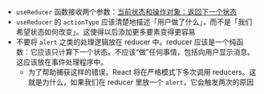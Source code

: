 - `useReducer` 函数接收两个参数：[当前状态和操作对象：返回下一个状态](https://beta.reactjs.org/learn/extracting-state-logic-into-a-reducer#challenges:~:text=Recall%20that%20a%20reducer%20function%20takes%20two%20arguments)
- `useReducer` 的 `actionType` 应该清楚地描述「用户做了什么」，而不是「我们希望状态如何改变」。这使得以后添加更多要素变得更容易
- 不要将 `alert` 之类的处理逻辑放在 reducer 中。reducer 应该是一个纯函数：它应该只计算下一个状态。不应该“做”任何事情，包括向用户显示消息。这应该放在事件处理程序中。
	- 为了帮助捕获这样的错误，React 将在严格模式下多次调用 reducers。这就是为什么，如果我们在 reducer 里放一个  `alert`，它会触发两次的原因